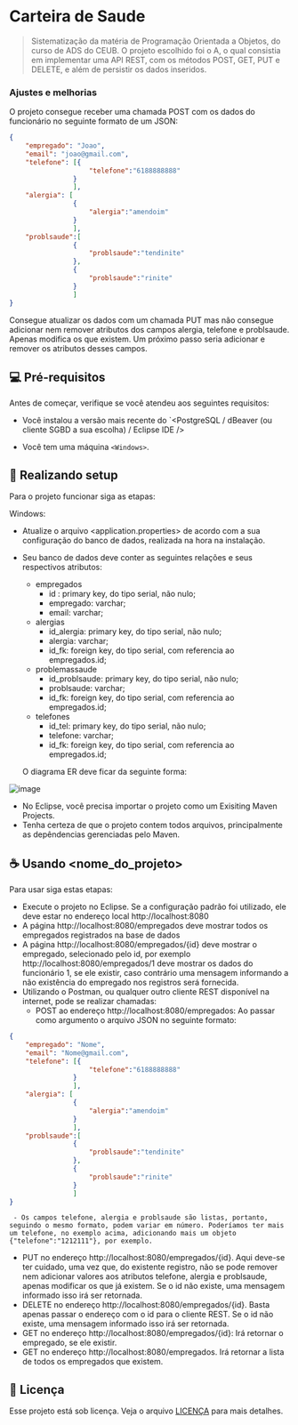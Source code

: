 # Carteira de Saude

> Sistematização da matéria de Programação Orientada a Objetos, do curso de ADS do CEUB. O projeto escolhido foi o A, o qual consistia em implementar uma API REST, com os métodos POST, GET, PUT e DELETE, e além de persistir os dados inseridos.

### Ajustes e melhorias

O projeto consegue receber uma chamada POST com os dados do funcionário no seguinte formato de um JSON:
```json
{
    "empregado": "Joao",
    "email": "joao@gmail.com",
    "telefone": [{
                    "telefone":"6188888888"
                }
                ],
    "alergia": [
                {
                    "alergia":"amendoim"
                }
                ],
    "problsaude":[
                {
                    "problsaude":"tendinite"
                },
                {
                    "problsaude":"rinite"
                }
                ]
}
```
Consegue atualizar os dados com um chamada PUT mas não consegue adicionar nem remover atributos dos campos alergia, telefone e problsaude. Apenas modifica os que existem. Um próximo passo seria adicionar e remover os atributos desses campos.

## 💻 Pré-requisitos

Antes de começar, verifique se você atendeu aos seguintes requisitos:

- Você instalou a versão mais recente do `<PostgreSQL / dBeaver (ou cliente SGBD a sua escolha) / Eclipse IDE />

- Você tem uma máquina `<Windows>`. 

## 🚀 Realizando setup

Para o projeto funcionar siga as etapas:

Windows:

- Atualize o arquivo <application.properties> de acordo com a sua configuração do banco de dados, realizada na hora na instalação.
- Seu banco de dados deve conter as seguintes relações e seus respectivos atributos:
  - empregados
     - id : primary key, do tipo serial, não nulo;
     - empregado: varchar;
     - email: varchar;
  - alergias
    - id_alergia: primary key, do tipo serial, não nulo;
    - alergia: varchar;
    - id_fk: foreign key, do tipo serial, com referencia ao empregados.id;
  - problemassaude
    - id_problsaude: primary key, do tipo serial, não nulo;
    - problsaude: varchar;
    - id_fk: foreign key, do tipo serial, com referencia ao empregados.id;
  - telefones
    - id_tel: primary key, do tipo serial, não nulo;
    - telefone: varchar;
    - id_fk: foreign key, do tipo serial, com referencia ao empregados.id;
   
  O diagrama ER deve ficar da seguinte forma:

![image](https://github.com/pedromfsantos/sistematizacaoPOO/assets/13856875/51b40ecc-2d09-41f1-be74-5d500b7e1938)

- No Eclipse, você precisa importar o projeto como um Exisiting Maven Projects.
- Tenha certeza de que o projeto contem todos arquivos, principalmente as depêndencias gerenciadas pelo Maven.

## ☕ Usando <nome_do_projeto>

Para usar siga estas etapas:

- Execute o projeto no Eclipse. Se a configuração padrão foi utilizado, ele deve estar no endereço local http://localhost:8080
- A página http://localhost:8080/empregados deve mostrar todos os empregados registrados na base de dados
- A página http://localhost:8080/empregados/{id} deve mostrar o empregado, selecionado pelo id, por exemplo http://localhost:8080/empregados/1 deve mostrar os dados do funcionário 1, se ele existir, caso contrário uma mensagem informando a não existência do empregado nos registros será fornecida.
- Utilizando o Postman, ou qualquer outro cliente REST disponível na internet, pode se realizar chamadas:
  - POST ao endereço http://localhost:8080/empregados: Ao passar como argumento o arquivo JSON no seguinte formato:
```json
{
    "empregado": "Nome",
    "email": "Nome@gmail.com",
    "telefone": [{
                    "telefone":"6188888888"
                }
                ],
    "alergia": [
                {
                    "alergia":"amendoim"
                }
                ],
    "problsaude":[
                {
                    "problsaude":"tendinite"
                },
                {
                    "problsaude":"rinite"
                }
                ]
}
```

     - Os campos telefone, alergia e problsaude são listas, portanto, seguindo o mesmo formato, podem variar em número. Poderíamos ter mais um telefone, no exemplo acima, adicionando mais um objeto {"telefone":"1212111"}, por exemplo.
 - PUT no endereço http://localhost:8080/empregados/{id}. Aqui deve-se ter cuidado, uma vez que, do existente registro, não se pode remover nem adicionar valores aos atributos telefone, alergia e problsaude, apenas modificar os que já existem. Se o id não existe, uma mensagem informado isso irá ser retornada.
 - DELETE no endereço http://localhost:8080/empregados/{id}. Basta apenas passar o endereço com o id para o cliente REST. Se o id não existe, uma mensagem informado isso irá ser retornada.
 - GET no endereço http://localhost:8080/empregados/{id}: Irá retornar o empregado, se ele existir.
 - GET no endereço http://localhost:8080/empregados. Irá retornar a lista de todos os empregados que existem.



## 📝 Licença

Esse projeto está sob licença. Veja o arquivo [LICENÇA](LICENSE.md) para mais detalhes.
